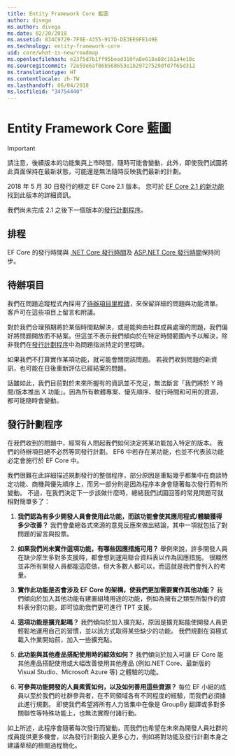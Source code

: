 ```yaml
---
title: Entity Framework Core 藍圖
author: divega
ms.author: divega
ms.date: 02/20/2018
ms.assetid: 834C9729-7F6E-4355-917D-DE3EE9FE149E
ms.technology: entity-framework-core
uid: core/what-is-new/roadmap
ms.openlocfilehash: e23f5d7b1ff95bead310fa8e618a88c161a4e10c
ms.sourcegitcommit: 72e59e6af86b568653e1b29727529dfd7f65d312
ms.translationtype: HT
ms.contentlocale: zh-TW
ms.lasthandoff: 06/04/2018
ms.locfileid: "34754440"
---
```

# <a name="entity-framework-core-roadmap"></a>Entity Framework Core 藍圖

> [!IMPORTANT]
> 請注意，後續版本的功能集與上市時間，隨時可能會變動，此外，即使我們試圖將此頁面保持在最新狀態，可能還是無法隨時反映我們最新的計劃。

2018 年 5 月 30 日發行的穩定 EF Core 2.1 版本。 您可於 [EF Core 2.1 的新功能](xref:core/what-is-new/ef-core-2.1)找到此版本的詳細資訊。

我們尚未完成 2.1 之後下一個版本的[發行計劃程序](#release-planning-process)。

## <a name="schedule"></a>排程

EF Core 的發行時間與 [.NET Core 發行時間](https://github.com/dotnet/core/blob/master/roadmap.md)及 [ASP.NET Core 發行時間](https://github.com/aspnet/Home/wiki/Roadmap)保持同步。

## <a name="backlog"></a>待辦項目

我們在問題追蹤程式內採用了[待辦項目里程碑](https://github.com/aspnet/EntityFrameworkCore/issues?q=is%3Aopen+is%3Aissue+milestone%3ABacklog+sort%3Areactions-%2B1-desc)，來保留詳細的問題與功能清單。 客戶可在這些項目上留言和附議。

對於我們合理預期將於某個時間點解決，或是能夠由社群成員處理的問題，我們偏好將問題開放而不結案。但這並不表示我們傾向於在特定時間範圍內予以解決，除非我們在[發行計劃程序](#release-planning-process)中為問題指派特定的里程碑。

如果我們不打算實作某項功能，就可能會關閉該問題。 若我們收到問題的新資訊，也可能在日後重新評估已經結案的問題。

話雖如此，我們目前對於未來所握有的資訊並不充足，無法斷言「我們將於 Y 時間/版本推出 X 功能」。因為所有軟體專案、優先順序、發行時間和可用的資源，都可能隨時會變動。

## <a name="release-planning-process"></a>發行計劃程序

在我們收到的問題中，經常有人問起我們如何決定將某功能加入特定的版本。 我們的待辦項目絕不必然等同發行計劃。 EF6 中若存在某功能，也並不代表該功能必定會施行於 EF Core 中。

我們很難在此詳細描述規劃發行的整個程序，部分原因是重點幾乎都集中在商談特定功能、商機與優先順序上，而另一部分則是因為程序本身會隨著每次發行而有所變動。 不過，在我們決定下一步該做什麼時，總結我們試圖回答的常見問題可就相對簡單多了：

1. **我們認為有多少開發人員會使用此功能，而該功能會使其應用程式/體驗獲得多少改善？** 我們會彙總各式來源的意見反應來做出結論，其中一項就包括了對問題的留言與投票。

2. **如果我們尚未實作這項功能，有哪些因應措施可用？** 舉例來說，許多開發人員在缺少原生多對多支援時，都會想到運用聯合資料表以作為因應措施。 很顯然並非所有開發人員都能這麼做，但大多數人都可以，而這就是我們會列入的考量。

3. **實作此功能是否會涉及 EF Core 的架構，使我們更加需要實作其他功能？** 我們傾向於加入其他功能有建置組塊用途的功能，例如為擁有之類型所製作的資料表分割功能，即可協助我們更可進行 TPT 支援。

4. **這項功能是擴充點嗎？** 我們傾向於加入擴充點，原因是擴充點能使開發人員更輕鬆地運用自己的習慣，並以該方式取得某些缺少的功能。 我們規劃在消極式載入作業開始前，加入一些擴充點。

5. **此功能與其他產品搭配使用時的綜效如何？** 我們傾向於加入可讓 EF Core 能其他產品搭配使用或大幅改善使用其他產品 (例如.NET Core、最新版的 Visual Studio、Microsoft Azure 等) 之體驗的功能。

6. **可參與功能開發的人員素質如何，以及如何善用這些資源？** 每位 EF 小組的成員以至於我們的社群參與者，在不同領域各有不同程度的經驗，而我們必須據此進行規劃。 即使我們希望將所有人力皆集中在像是 GroupBy 翻譯或多對多關聯性等特殊功能上，也無法實際付諸行動。

如上所述，此程序會隨著每次發行而變動，而我們也希望在未來為開發人員社群的成員提供更多機會，以為發行計劃投入更多心力，例如將對功能及發行計劃本身之建議草稿的檢閱過程簡化。
